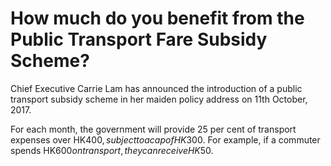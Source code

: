 # How much do you benefit from the Public Transport Fare Subsidy Scheme?

Chief Executive Carrie Lam has announced the introduction of a public transport subsidy scheme in her maiden policy address on 11th October, 2017.

For each month, the government will provide 25 per cent of transport expenses over HK$400, subject to a cap of HK$300. For example, if a commuter spends HK$600 on transport, they can receive HK$50.
